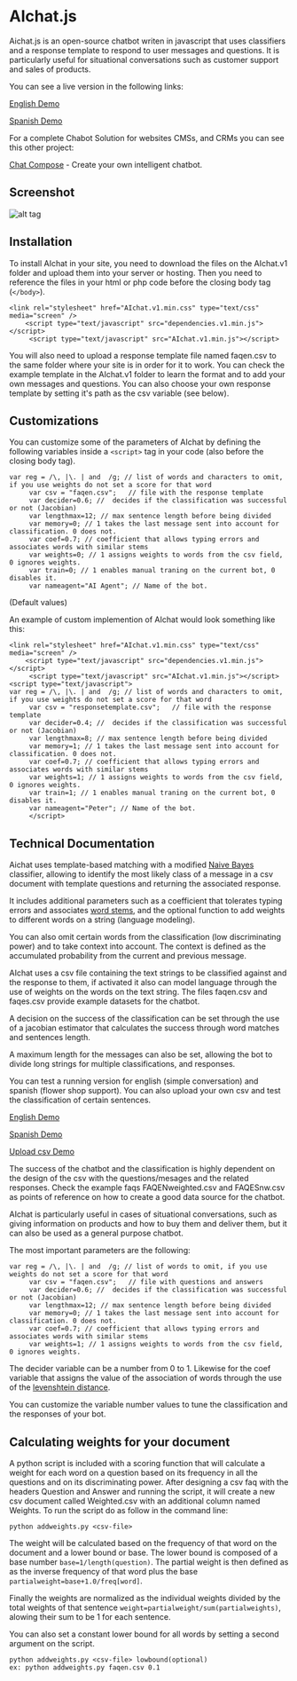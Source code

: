 # AIchat.js

Aichat.js is an open-source chatbot writen in javascript that uses classifiers and a response template to respond to user messages and questions. It is particularly useful for situational conversations such as customer support and sales of products. 

You can see a live version in the following links:

[English Demo](http://www.onl.cl/AIchat/ "english AIchat")

[Spanish Demo](http://www.onl.cl/AIchat/indexes.html "spanish AIchat")

For a complete Chabot Solution for websites CMSs, and CRMs you can see this other project:

[Chat Compose](https://www.chatcompose.com/ "Smart Chatbot") - Create your own intelligent chatbot.

## Screenshot

![alt tag](https://raw.githubusercontent.com/allendecid/AIchat/master/AIchat.v1/AIchat.png)

## Installation

To install AIchat in your site, you need to download the files on the AIchat.v1 folder and upload them into your server or hosting. Then you need to reference the files in your html or php code before the closing body tag (`</body>`).

```
<link rel="stylesheet" href="AIchat.v1.min.css" type="text/css" media="screen" />
    <script type="text/javascript" src="dependencies.v1.min.js"></script>
     <script type="text/javascript" src="AIchat.v1.min.js"></script>
```

You will also need to upload a response template file named faqen.csv to the same folder where your site is in order for it to work. You can check the example template in the AIchat.v1 folder to learn the format and to add your own messages and questions. You can also choose your own response template by setting it's path as the csv variable (see below).

## Customizations

You can customize some of the parameters of AIchat by defining the following variables inside a `<script>` tag in your code (also before the closing body tag).

```
var reg = /\, |\. | and  /g; // list of words and characters to omit, if you use weights do not set a score for that word
     var csv = "faqen.csv";   // file with the response template
     var decider=0.6; //  decides if the classification was successful or not (Jacobian)
     var lengthmax=12; // max sentence length before being divided
     var memory=0; // 1 takes the last message sent into account for classification. 0 does not.
     var coef=0.7; // coefficient that allows typing errors and associates words with similar stems
     var weights=0; // 1 assigns weights to words from the csv field, 0 ignores weights.
     var train=0; // 1 enables manual traning on the current bot, 0 disables it.
     var nameagent="AI Agent"; // Name of the bot.
```
(Default values)

An example of custom implemention of AIchat would look something like this:

```
<link rel="stylesheet" href="AIchat.v1.min.css" type="text/css" media="screen" />
    <script type="text/javascript" src="dependencies.v1.min.js"></script>
     <script type="text/javascript" src="AIchat.v1.min.js"></script>
<script type="text/javascript">
var reg = /\, |\. | and  /g; // list of words and characters to omit, if you use weights do not set a score for that word
     var csv = "responsetemplate.csv";   // file with the response template
     var decider=0.4; //  decides if the classification was successful or not (Jacobian)
     var lengthmax=8; // max sentence length before being divided
     var memory=1; // 1 takes the last message sent into account for classification. 0 does not.
     var coef=0.7; // coefficient that allows typing errors and associates words with similar stems
     var weights=1; // 1 assigns weights to words from the csv field, 0 ignores weights.
     var train=1; // 1 enables manual traning on the current bot, 0 disables it.
     var nameagent="Peter"; // Name of the bot.
     </script>
```

## Technical Documentation

Aichat uses template-based matching with a modified [Naive Bayes](https://web.stanford.edu/class/cs124/lec/naivebayes.pdf "Naive Bayes") classifier, allowing to identify the most likely class of a message in a csv document with template questions and returning the associated response. 

It includes additional parameters such as a coefficient that tolerates typing errors and associates [word stems](https://en.wikipedia.org/wiki/Word_stem "word stems"), and the optional function to add weights to different words on a string (language modeling).  

You can also omit certain words from the classification (low discriminating power) and to take context into account. The context is defined as the accumulated probability from the current and previous message.

AIchat uses a csv file containing the text strings to be classified against and the response to them, if activated it also can model language through the use of weights on the words on the text string. The files faqen.csv and faqes.csv provide example datasets for the chatbot.

A decision on the success of the classification can be set through the use of a jacobian estimator that calculates the success through word matches and  sentences length.

A maximum length for the messages can also be set, allowing the bot to divide long strings for multiple classifications, and responses.

You can test a running version for english (simple conversation) and spanish (flower shop support). You can also upload your own csv and test the classification of certain sentences.

[English Demo](http://www.onl.cl/AIchat/ "english AIchat")

[Spanish Demo](http://www.onl.cl/AIchat/indexes.html "spanish AIchat")

[Upload csv Demo](http://www.onl.cl/AIchat/loadfile.html "upload AIchat")

The success of the chatbot and the classification is highly dependent on the design of the csv with the questions/mesages and the related responses. Check the example faqs FAQENweighted.csv and FAQESnw.csv as points of reference on how to create a good data source for the chatbot.

AIchat is particularly useful in cases of situational conversations, such as giving information on products and how to buy them and deliver them, but it can also be used as a general purpose chatbot.

The most important parameters are the following:

```
var reg = /\, |\. | and  /g; // list of words to omit, if you use weights do not set a score for that word
     var csv = "faqen.csv";   // file with questions and answers
     var decider=0.6; //  decides if the classification was successful or not (Jacobian)
     var lengthmax=12; // max sentence length before being divided
     var memory=0; // 1 takes the last message sent into account for classification. 0 does not.
     var coef=0.7; // coefficient that allows typing errors and associates words with similar stems
     var weights=1; // 1 assigns weights to words from the csv field, 0 ignores weights.
```
The decider variable can be a number from 0 to 1. Likewise for the coef variable that assigns the value of the association of words through the use of the [levenshtein distance](https://en.wikipedia.org/wiki/Levenshtein_distance "levenshtein distance"). 

You can customize the variable number values to tune the classification and the responses of your bot.

## Calculating weights for your document

A python script is included with a scoring function that will calculate a weight for each word on a question based on its frequency in all the questions and on its discriminating power. After designing a csv faq with the headers Question and Answer and running the script, it will create a new csv document called Weighted.csv with an additional column named Weights. 
To run the script do as follow in the command line:
```
python addweights.py <csv-file>
```
The weight will be calculated based on the frequency of that word on the document and a lower bound or base. 
The lower bound is composed of a base number `base=1/length(question)`. 
The partial weight is then defined as as the inverse frequency of that word plus the base `partialweight=base+1.0/freq[word]`. 

Finally the weights are normalized as the individual weights divided by the total weights of that sentence `weight=partialweight/sum(partialweights)`, alowing their sum to be 1 for each sentence.

You can also set a constant lower bound for all words by setting a second argument on the script.
```
python addweights.py <csv-file> lowbound(optional)
ex: python addweights.py faqen.csv 0.1
```

